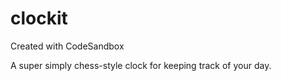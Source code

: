 # clockit
Created with CodeSandbox

A super simply chess-style clock for keeping track of your day.
